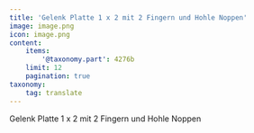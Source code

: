```yaml
---
title: 'Gelenk Platte 1 x 2 mit 2 Fingern und Hohle Noppen'
image: image.png
icon: image.png
content:
    items:
        '@taxonomy.part': 4276b
    limit: 12
    pagination: true
taxonomy:
    tag: translate
---
```


Gelenk Platte 1 x 2 mit 2 Fingern und Hohle Noppen
